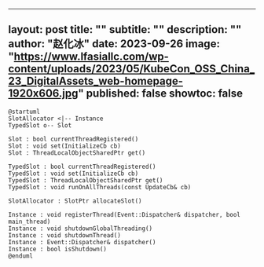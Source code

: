 
---
layout:     post
title:      ""
subtitle:   ""
description: ""
author: "赵化冰"
date: 2023-09-26
image: "https://www.lfasiallc.com/wp-content/uploads/2023/05/KubeCon_OSS_China_23_DigitalAssets_web-homepage-1920x606.jpg"
published: false
showtoc: false
---

```plantuml
@startuml
SlotAllocator <|-- Instance
TypedSlot o-- Slot

Slot : bool currentThreadRegistered()
Slot : void set(InitializeCb cb)
Slot : ThreadLocalObjectSharedPtr get()

TypedSlot : bool currentThreadRegistered()
TypedSlot : void set(InitializeCb cb)
TypedSlot : ThreadLocalObjectSharedPtr get()
TypedSlot : void runOnAllThreads(const UpdateCb& cb)

SlotAllocator : SlotPtr allocateSlot()

Instance : void registerThread(Event::Dispatcher& dispatcher, bool main_thread)
Instance : void shutdownGlobalThreading()
Instance : void shutdownThread()
Instance : Event::Dispatcher& dispatcher()
Instance : bool isShutdown()
@enduml
```
